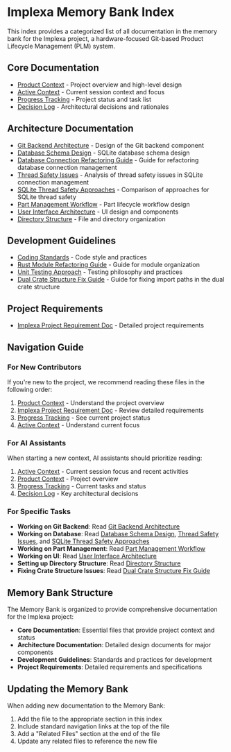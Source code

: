 # Implexa Memory Bank Index

This index provides a categorized list of all documentation in the memory bank for the Implexa project, a hardware-focused Git-based Product Lifecycle Management (PLM) system.

## Core Documentation
- [Product Context](./productContext.md) - Project overview and high-level design
- [Active Context](./activeContext.md) - Current session context and focus
- [Progress Tracking](./progress.md) - Project status and task list
- [Decision Log](./decisionLog.md) - Architectural decisions and rationales

## Architecture Documentation
- [Git Backend Architecture](./git-backend-architecture.md) - Design of the Git backend component
- [Database Schema Design](./database-schema-design.md) - SQLite database schema design
- [Database Connection Refactoring Guide](./database-connection-refactoring-guide.md) - Guide for refactoring database connection management
- [Thread Safety Issues](./thread-safety-issues.md) - Analysis of thread safety issues in SQLite connection management
- [SQLite Thread Safety Approaches](./sqlite-thread-safety-approaches.md) - Comparison of approaches for SQLite thread safety
- [Part Management Workflow](./part-management-workflow.md) - Part lifecycle workflow design
- [User Interface Architecture](./user-interface-architecture.md) - UI design and components
- [Directory Structure](./directory-structure.md) - File and directory organization

## Development Guidelines
- [Coding Standards](./coding-standards.md) - Code style and practices
- [Rust Module Refactoring Guide](./rust-module-refactoring-guide.md) - Guide for module organization
- [Unit Testing Approach](./unit-testing-approach.md) - Testing philosophy and practices
- [Dual Crate Structure Fix Guide](./dual-crate-structure-fix.md) - Guide for fixing import paths in the dual crate structure

## Project Requirements
- [Implexa Project Requirement Doc](./implexa-project-requirement-doc.md) - Detailed project requirements

## Navigation Guide

### For New Contributors
If you're new to the project, we recommend reading these files in the following order:
1. [Product Context](./productContext.md) - Understand the project overview
2. [Implexa Project Requirement Doc](./implexa-project-requirement-doc.md) - Review detailed requirements
3. [Progress Tracking](./progress.md) - See current project status
4. [Active Context](./activeContext.md) - Understand current focus

### For AI Assistants
When starting a new context, AI assistants should prioritize reading:
1. [Active Context](./activeContext.md) - Current session focus and recent activities
2. [Product Context](./productContext.md) - Project overview
3. [Progress Tracking](./progress.md) - Current tasks and status
4. [Decision Log](./decisionLog.md) - Key architectural decisions

### For Specific Tasks
- **Working on Git Backend**: Read [Git Backend Architecture](./git-backend-architecture.md)
- **Working on Database**: Read [Database Schema Design](./database-schema-design.md), [Thread Safety Issues](./thread-safety-issues.md), and [SQLite Thread Safety Approaches](./sqlite-thread-safety-approaches.md)
- **Working on Part Management**: Read [Part Management Workflow](./part-management-workflow.md)
- **Working on UI**: Read [User Interface Architecture](./user-interface-architecture.md)
- **Setting up Directory Structure**: Read [Directory Structure](./directory-structure.md)
- **Fixing Crate Structure Issues**: Read [Dual Crate Structure Fix Guide](./dual-crate-structure-fix.md)

## Memory Bank Structure

The Memory Bank is organized to provide comprehensive documentation for the Implexa project:

- **Core Documentation**: Essential files that provide project context and status
- **Architecture Documentation**: Detailed design documents for major components
- **Development Guidelines**: Standards and practices for development
- **Project Requirements**: Detailed requirements and specifications

## Updating the Memory Bank

When adding new documentation to the Memory Bank:
1. Add the file to the appropriate section in this index
2. Include standard navigation links at the top of the file
3. Add a "Related Files" section at the end of the file
4. Update any related files to reference the new file